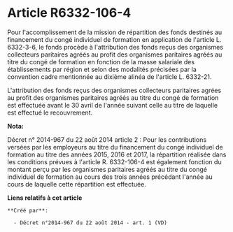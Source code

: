 # Article R6332-106-4

Pour l'accomplissement de la mission de répartition des fonds destinés au financement du congé individuel de formation en
application de l'article L. 6332-3-6, le fonds procède à l'attribution des fonds reçus des organismes collecteurs paritaires
agréés au profit des organismes paritaires agréés au titre du congé de formation en fonction de la masse salariale des
établissements par région et selon des modalités précisées par la convention cadre mentionnée au dixième alinéa de l'article
L. 6332-21.

L'attribution des fonds reçus des organismes collecteurs paritaires agrées au profit des organismes paritaires agréés au
titre du congé de formation est effectuée avant le 30 avril de l'année suivant celle au titre de laquelle est effectué le
recouvrement.

**Nota:**

Décret n° 2014-967 du 22 août 2014 article 2 : Pour les contributions versées par les employeurs au titre du financement du
congé individuel de formation au titre des années 2015, 2016 et 2017, la répartition réalisée dans les conditions prévues à
l'article R. 6332-106-4 est également fonction du montant perçu par les organismes paritaires agréés au titre du congé
individuel de formation au cours des trois années précédant l'année au cours de laquelle cette répartition est effectuée.

**Liens relatifs à cet article**

	**Créé par**:

	  - Décret n°2014-967 du 22 août 2014 - art. 1 (VD)
